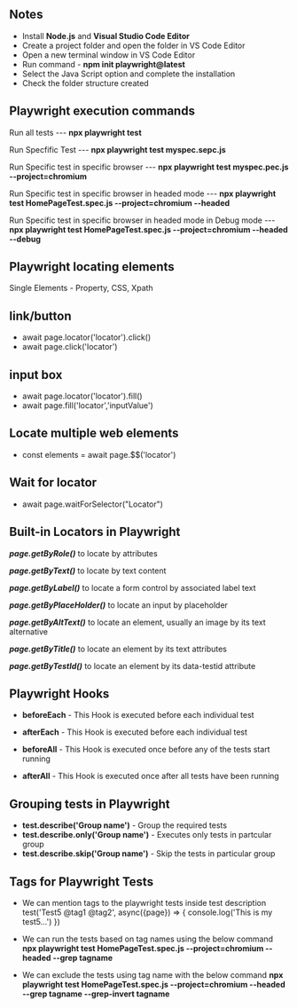 Notes
------------------
* Install **Node.js** and **Visual Studio Code Editor**
* Create a project folder and open the folder in VS Code Editor
* Open a new terminal window in VS Code Editor
* Run command - **npm init playwright@latest**
* Select the Java Script option and complete the installation
* Check the folder structure created

Playwright execution commands
-----------------------------
Run all tests --- **npx playwright test**

Run Specfific Test --- **npx playwright test myspec.sepc.js**

Run Specific test in specific browser --- **npx playwright test myspec.pec.js --project=chromium**

Run Specific test in specific browser in headed mode --- **npx playwright test HomePageTest.spec.js --project=chromium --headed**

Run Specific test in specific browser in headed mode in Debug mode --- **npx playwright test HomePageTest.spec.js --project=chromium --headed --debug**

Playwright locating elements
---------------------------------
Single Elements - Property, CSS, Xpath

link/button
-------------
* await page.locator('locator').click()
* await page.click('locator')

input box
--------------
* await page.locator('locator').fill()
* await page.fill('locator','inputValue')

Locate multiple web elements
-----------------------------
* const elements = await page.$$('locator')

Wait for locator
------------------
* await page.waitForSelector("Locator")

Built-in Locators in Playwright
----------------------------------
***page.getByRole()*** to locate by attributes

***page.getByText()*** to locate by text content

***page.getByLabel()*** to locate a form control by associated label text

***page.getByPlaceHolder()*** to locate an input by placeholder

***page.getByAltText()*** to locate an element, usually an image by its text alternative

***page.getByTitle()*** to locate an element by its text attributes

***page.getByTestId()*** to locate an element by its data-testid attribute

Playwright Hooks
----------------
* **beforeEach** - This Hook is executed before each individual test
* **afterEach** - This Hook is executed before each individual test

* **beforeAll** - This Hook is executed once before any of the tests start running
* **afterAll** - This Hook is executed once after all tests have been running

Grouping tests in Playwright
----------------------------------
* **test.describe('Group name')** - Group the required tests
* **test.describe.only('Group name')** - Executes only tests in partcular group
* **test.describe.skip('Group name')** - Skip the tests in particular group

Tags for Playwright Tests
--------------------------
* We can mention tags to the playwright tests inside test description
  test('Test5 @tag1 @tag2', async({page}) => {
      console.log('This is my test5...')
  })

* We can run the tests based on tag names using the below command
  **npx playwright test HomePageTest.spec.js --project=chromium --headed --grep tagname**

* We can exclude the tests using tag name with the below command
  **npx playwright test HomePageTest.spec.js --project=chromium --headed --grep tagname --grep-invert tagname**

